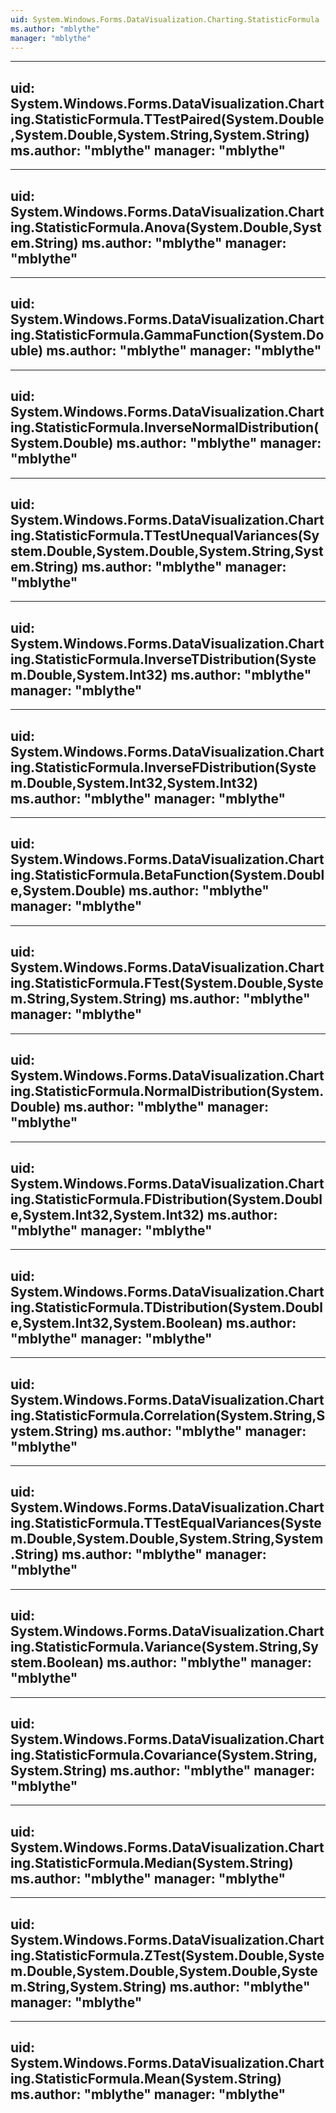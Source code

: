 ```yaml
---
uid: System.Windows.Forms.DataVisualization.Charting.StatisticFormula
ms.author: "mblythe"
manager: "mblythe"
---
```


---
uid: System.Windows.Forms.DataVisualization.Charting.StatisticFormula.TTestPaired(System.Double,System.Double,System.String,System.String)
ms.author: "mblythe"
manager: "mblythe"
---

---
uid: System.Windows.Forms.DataVisualization.Charting.StatisticFormula.Anova(System.Double,System.String)
ms.author: "mblythe"
manager: "mblythe"
---

---
uid: System.Windows.Forms.DataVisualization.Charting.StatisticFormula.GammaFunction(System.Double)
ms.author: "mblythe"
manager: "mblythe"
---

---
uid: System.Windows.Forms.DataVisualization.Charting.StatisticFormula.InverseNormalDistribution(System.Double)
ms.author: "mblythe"
manager: "mblythe"
---

---
uid: System.Windows.Forms.DataVisualization.Charting.StatisticFormula.TTestUnequalVariances(System.Double,System.Double,System.String,System.String)
ms.author: "mblythe"
manager: "mblythe"
---

---
uid: System.Windows.Forms.DataVisualization.Charting.StatisticFormula.InverseTDistribution(System.Double,System.Int32)
ms.author: "mblythe"
manager: "mblythe"
---

---
uid: System.Windows.Forms.DataVisualization.Charting.StatisticFormula.InverseFDistribution(System.Double,System.Int32,System.Int32)
ms.author: "mblythe"
manager: "mblythe"
---

---
uid: System.Windows.Forms.DataVisualization.Charting.StatisticFormula.BetaFunction(System.Double,System.Double)
ms.author: "mblythe"
manager: "mblythe"
---

---
uid: System.Windows.Forms.DataVisualization.Charting.StatisticFormula.FTest(System.Double,System.String,System.String)
ms.author: "mblythe"
manager: "mblythe"
---

---
uid: System.Windows.Forms.DataVisualization.Charting.StatisticFormula.NormalDistribution(System.Double)
ms.author: "mblythe"
manager: "mblythe"
---

---
uid: System.Windows.Forms.DataVisualization.Charting.StatisticFormula.FDistribution(System.Double,System.Int32,System.Int32)
ms.author: "mblythe"
manager: "mblythe"
---

---
uid: System.Windows.Forms.DataVisualization.Charting.StatisticFormula.TDistribution(System.Double,System.Int32,System.Boolean)
ms.author: "mblythe"
manager: "mblythe"
---

---
uid: System.Windows.Forms.DataVisualization.Charting.StatisticFormula.Correlation(System.String,System.String)
ms.author: "mblythe"
manager: "mblythe"
---

---
uid: System.Windows.Forms.DataVisualization.Charting.StatisticFormula.TTestEqualVariances(System.Double,System.Double,System.String,System.String)
ms.author: "mblythe"
manager: "mblythe"
---

---
uid: System.Windows.Forms.DataVisualization.Charting.StatisticFormula.Variance(System.String,System.Boolean)
ms.author: "mblythe"
manager: "mblythe"
---

---
uid: System.Windows.Forms.DataVisualization.Charting.StatisticFormula.Covariance(System.String,System.String)
ms.author: "mblythe"
manager: "mblythe"
---

---
uid: System.Windows.Forms.DataVisualization.Charting.StatisticFormula.Median(System.String)
ms.author: "mblythe"
manager: "mblythe"
---

---
uid: System.Windows.Forms.DataVisualization.Charting.StatisticFormula.ZTest(System.Double,System.Double,System.Double,System.Double,System.String,System.String)
ms.author: "mblythe"
manager: "mblythe"
---

---
uid: System.Windows.Forms.DataVisualization.Charting.StatisticFormula.Mean(System.String)
ms.author: "mblythe"
manager: "mblythe"
---
